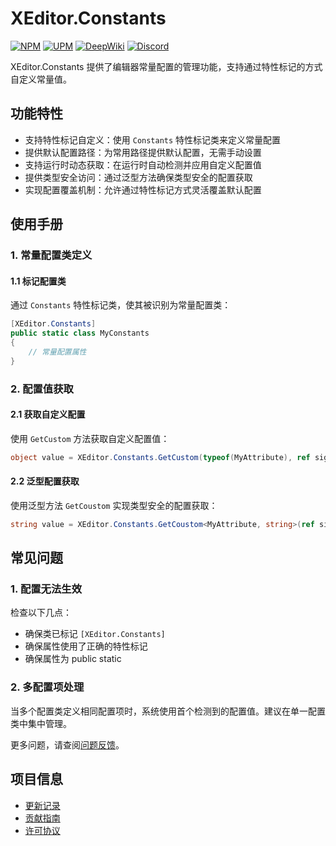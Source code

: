 # XEditor.Constants

[![NPM](https://img.shields.io/npm/v/io.eframework.unity.editor?label=NPM&logo=npm)](https://www.npmjs.com/package/io.eframework.unity.editor)
[![UPM](https://img.shields.io/npm/v/io.eframework.unity.editor?label=UPM&logo=unity&registry_uri=https://package.openupm.com)](https://openupm.com/packages/io.eframework.unity.editor)
[![DeepWiki](https://img.shields.io/badge/DeepWiki-Explore-blue)](https://deepwiki.com/eframework-io/Unity.Editor)
[![Discord](https://img.shields.io/discord/1422114598835851286?label=Discord&logo=discord)](https://discord.gg/XMPx2wXSz3)

XEditor.Constants 提供了编辑器常量配置的管理功能，支持通过特性标记的方式自定义常量值。

## 功能特性

- 支持特性标记自定义：使用 `Constants` 特性标记类来定义常量配置
- 提供默认配置路径：为常用路径提供默认配置，无需手动设置
- 支持运行时动态获取：在运行时自动检测并应用自定义配置值
- 提供类型安全访问：通过泛型方法确保类型安全的配置获取
- 实现配置覆盖机制：允许通过特性标记方式灵活覆盖默认配置

## 使用手册

### 1. 常量配置类定义

#### 1.1 标记配置类
通过 `Constants` 特性标记类，使其被识别为常量配置类：

```csharp
[XEditor.Constants]
public static class MyConstants
{
    // 常量配置属性
}
```

### 2. 配置值获取

#### 2.1 获取自定义配置
使用 `GetCustom` 方法获取自定义配置值：

```csharp
object value = XEditor.Constants.GetCustom(typeof(MyAttribute), ref sig, ref prop, defaultValue);
```

#### 2.2 泛型配置获取
使用泛型方法 `GetCoustom` 实现类型安全的配置获取：

```csharp
string value = XEditor.Constants.GetCoustom<MyAttribute, string>(ref sig, ref prop, "default");
```

## 常见问题

### 1. 配置无法生效
检查以下几点：
- 确保类已标记 `[XEditor.Constants]`
- 确保属性使用了正确的特性标记
- 确保属性为 public static

### 2. 多配置项处理
当多个配置类定义相同配置项时，系统使用首个检测到的配置值。建议在单一配置类中集中管理。

更多问题，请查阅[问题反馈](../CONTRIBUTING.md#问题反馈)。

## 项目信息

- [更新记录](../CHANGELOG.md)
- [贡献指南](../CONTRIBUTING.md)
- [许可协议](../LICENSE.md)

